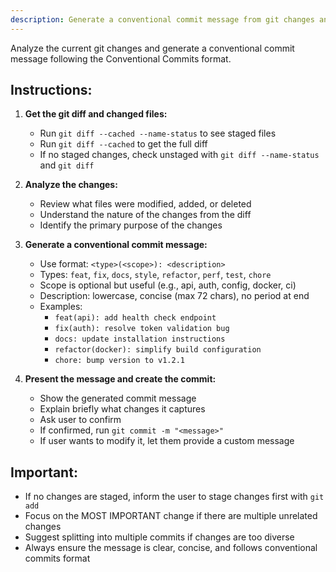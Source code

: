 ```yaml
---
description: Generate a conventional commit message from git changes and create the commit
---
```


Analyze the current git changes and generate a conventional commit message following the Conventional Commits format.

## Instructions:

1. **Get the git diff and changed files:**
   - Run `git diff --cached --name-status` to see staged files
   - Run `git diff --cached` to get the full diff
   - If no staged changes, check unstaged with `git diff --name-status` and `git diff`

2. **Analyze the changes:**
   - Review what files were modified, added, or deleted
   - Understand the nature of the changes from the diff
   - Identify the primary purpose of the changes

3. **Generate a conventional commit message:**
   - Use format: `<type>(<scope>): <description>`
   - Types: `feat`, `fix`, `docs`, `style`, `refactor`, `perf`, `test`, `chore`
   - Scope is optional but useful (e.g., api, auth, config, docker, ci)
   - Description: lowercase, concise (max 72 chars), no period at end
   - Examples:
     - `feat(api): add health check endpoint`
     - `fix(auth): resolve token validation bug`
     - `docs: update installation instructions`
     - `refactor(docker): simplify build configuration`
     - `chore: bump version to v1.2.1`

4. **Present the message and create the commit:**
   - Show the generated commit message
   - Explain briefly what changes it captures
   - Ask user to confirm
   - If confirmed, run `git commit -m "<message>"`
   - If user wants to modify it, let them provide a custom message

## Important:
- If no changes are staged, inform the user to stage changes first with `git add`
- Focus on the MOST IMPORTANT change if there are multiple unrelated changes
- Suggest splitting into multiple commits if changes are too diverse
- Always ensure the message is clear, concise, and follows conventional commits format
